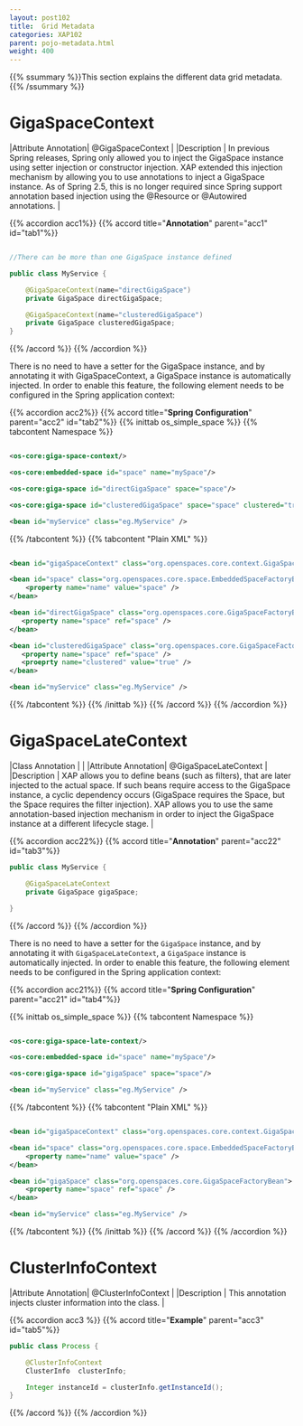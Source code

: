 ```yaml
---
layout: post102
title:  Grid Metadata
categories: XAP102
parent: pojo-metadata.html
weight: 400
---
```


{{% ssummary %}}This section explains the different data grid metadata.{{% /ssummary %}}

# GigaSpaceContext


|Attribute Annotation| @GigaSpaceContext  |
|Description         | In previous Spring releases, Spring only allowed you to inject the GigaSpace instance using setter injection or constructor injection. XAP extended this injection mechanism by allowing you to use annotations to inject a GigaSpace instance. As of Spring 2.5, this is no longer required since Spring support annotation based injection using the @Resource or @Autowired annotations.  |


{{% accordion acc1%}}
{{% accord title="**Annotation**" parent="acc1" id="tab1"%}}

```java

//There can be more than one GigaSpace instance defined

public class MyService {

    @GigaSpaceContext(name="directGigaSpace")
    private GigaSpace directGigaSpace;

    @GigaSpaceContext(name="clusteredGigaSpace")
    private GigaSpace clusteredGigaSpace;
}
```
{{% /accord %}}
{{% /accordion %}}

There is no need to have a setter for the GigaSpace instance, and by annotating it with GigaSpaceContext, a GigaSpace instance is automatically injected. In order to enable this feature, the following element needs to be configured in the Spring application context:

{{% accordion acc2%}}
{{% accord title="**Spring Configuration**" parent="acc2" id="tab2"%}}
{{% inittab os_simple_space %}}
{{% tabcontent Namespace %}}

 ```xml

 <os-core:giga-space-context/>

 <os-core:embedded-space id="space" name="mySpace"/>

 <os-core:giga-space id="directGigaSpace" space="space"/>

 <os-core:giga-space id="clusteredGigaSpace" space="space" clustered="true"/>

 <bean id="myService" class="eg.MyService" />
 ```

 {{% /tabcontent %}}
 {{% tabcontent "Plain XML" %}}

 ```xml

 <bean id="gigaSpaceContext" class="org.openspaces.core.context.GigaSpaceContextBeanPostProcessor" />

 <bean id="space" class="org.openspaces.core.space.EmbeddedSpaceFactoryBean">
     <property name="name" value="space" />
 </bean>

 <bean id="directGigaSpace" class="org.openspaces.core.GigaSpaceFactoryBean">
 	<property name="space" ref="space" />
 </bean>

 <bean id="clusteredGigaSpace" class="org.openspaces.core.GigaSpaceFactoryBean">
 	<property name="space" ref="space" />
 	<proeprty name="clustered" value="true" />
 </bean>

 <bean id="myService" class="eg.MyService" />
```

{{% /tabcontent %}}
{{% /inittab %}}
{{% /accord %}}
{{% /accordion %}}


# GigaSpaceLateContext


|Class Annotation    |  |
|Attribute Annotation| @GigaSpaceLateContext  |
|Description         |  XAP allows you to define beans (such as filters), that are later injected to the actual space. If such beans require access to the GigaSpace instance, a cyclic dependency occurs (GigaSpace requires the Space, but the Space requires the filter injection). XAP allows you to use the same annotation-based injection mechanism in order to inject the GigaSpace instance at a different lifecycle stage. |

{{% accordion acc22%}}
{{% accord title="**Annotation**" parent="acc22" id="tab3"%}}

```java
public class MyService {

    @GigaSpaceLateContext
    private GigaSpace gigaSpace;

}
```
{{% /accord %}}
{{% /accordion %}}

There is no need to have a setter for the `GigaSpace` instance, and by annotating it with `GigaSpaceLateContext`, a `GigaSpace` instance is automatically injected. In order to enable this feature, the following element needs to be configured in the Spring application context:

{{% accordion acc21%}}
{{% accord title="**Spring Configuration**" parent="acc21" id="tab4"%}}

{{% inittab os_simple_space %}}
{{% tabcontent Namespace %}}

```xml

<os-core:giga-space-late-context/>

<os-core:embedded-space id="space" name="mySpace"/>

<os-core:giga-space id="gigaSpace" space="space"/>

<bean id="myService" class="eg.MyService" />
```

{{% /tabcontent %}}
{{% tabcontent "Plain XML" %}}

```xml

<bean id="gigaSpaceContext" class="org.openspaces.core.context.GigaSpaceLateContextBeanPostProcessor" />

<bean id="space" class="org.openspaces.core.space.EmbeddedSpaceFactoryBean">
    <property name="name" value="space" />
</bean>

<bean id="gigaSpace" class="org.openspaces.core.GigaSpaceFactoryBean">
	<property name="space" ref="space" />
</bean>

<bean id="myService" class="eg.MyService" />
```

{{% /tabcontent %}}
{{% /inittab %}}
{{% /accord %}}
{{% /accordion %}}


# ClusterInfoContext


|Attribute Annotation| @ClusterInfoContext  |
|Description         | This annotation injects cluster information into the class.  |


{{% accordion acc3 %}}
{{% accord title="**Example**" parent="acc3" id="tab5"%}}

```java
public class Process {

    @ClusterInfoContext
    ClusterInfo  clusterInfo;

    Integer instanceId = clusterInfo.getInstanceId();
}
```
{{% /accord %}}
{{% /accordion %}}



